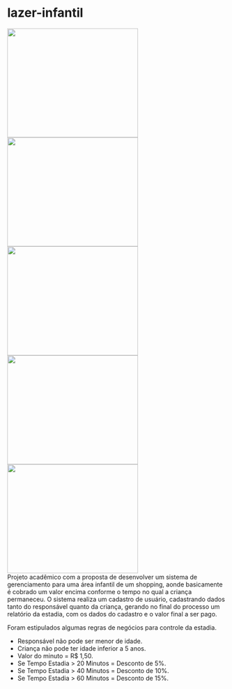 # lazer-infantil

<div>
  <img src="https://imgur.com/jpq3pmn.png" height=250px width=300px/>
  <img src="https://imgur.com/LGEkup7.png" height=250px width=300px/>
  <img src="https://i.imgur.com/IE7lVLj.png" height=250px width=300px/>
  <img src="https://imgur.com/Ed0lqXk.png" height=250px width=300px/>
  <img src="https://imgur.com/bnLnuPC.png" height=250px width=300px/>
  
</div>
Projeto acadêmico com a proposta de desenvolver um sistema de gerenciamento para uma área infantil de um shopping, aonde basicamente é cobrado um valor encima conforme o tempo no qual a criança permaneceu. 
O sistema realiza um cadastro de usuário, cadastrando dados tanto do responsável quanto da criança, gerando no final do processo um relatório da estadia, com os dados do cadastro e o valor final a ser pago.

Foram estipulados algumas regras de negócios para controle da estadia.
- Responsável não pode ser menor de idade.
- Criança não pode ter idade inferior a 5 anos.
- Valor do minuto = R$ 1,50.
- Se Tempo Estadia > 20 Minutos = Desconto de 5%.
- Se Tempo Estadia > 40 Minutos = Desconto de 10%.
- Se Tempo Estadia > 60 Minutos = Desconto de 15%.
